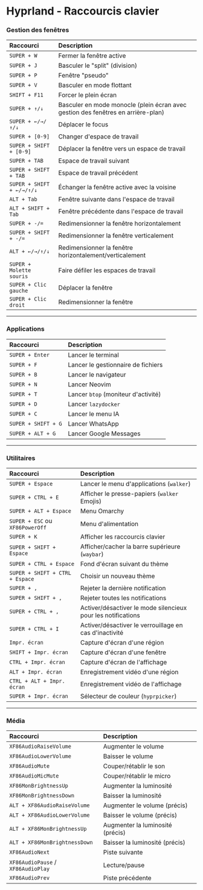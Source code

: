 # Hyprland - Raccourcis clavier

### Gestion des fenêtres

| Raccourci | Description |
| :--- | :--- |
| `SUPER + W` | Fermer la fenêtre active |
| `SUPER + J` | Basculer le "split" (division) |
| `SUPER + P` | Fenêtre "pseudo" |
| `SUPER + V` | Basculer en mode flottant |
| `SHIFT + F11` | Forcer le plein écran |
| `SUPER + ↑/↓` | Basculer en mode monocle (plein écran avec gestion des fenêtres en arrière-plan) |
| `SUPER + ←/→/↑/↓` | Déplacer le focus |
| `SUPER + [0-9]` | Changer d'espace de travail |
| `SUPER + SHIFT + [0-9]` | Déplacer la fenêtre vers un espace de travail |
| `SUPER + TAB` | Espace de travail suivant |
| `SUPER + SHIFT + TAB` | Espace de travail précédent |
| `SUPER + SHIFT + ←/→/↑/↓` | Échanger la fenêtre active avec la voisine |
| `ALT + Tab` | Fenêtre suivante dans l'espace de travail |
| `ALT + SHIFT + Tab` | Fenêtre précédente dans l'espace de travail |
| `SUPER + -/=` | Redimensionner la fenêtre horizontalement |
| `SUPER + SHIFT + -/=` | Redimensionner la fenêtre verticalement |
| `ALT + ←/→/↑/↓` | Redimensionner la fenêtre horizontalement/verticalement |
| `SUPER + Molette souris` | Faire défiler les espaces de travail |
| `SUPER + Clic gauche` | Déplacer la fenêtre |
| `SUPER + Clic droit` | Redimensionner la fenêtre |

---

### Applications

| Raccourci | Description |
| :--- | :--- |
| `SUPER + Enter` | Lancer le terminal |
| `SUPER + F` | Lancer le gestionnaire de fichiers |
| `SUPER + B` | Lancer le navigateur |
| `SUPER + N` | Lancer Neovim |
| `SUPER + T` | Lancer `btop` (moniteur d'activité) |
| `SUPER + D` | Lancer `lazydocker` |
| `SUPER + C` | Lancer le menu IA |
| `SUPER + SHIFT + G` | Lancer WhatsApp |
| `SUPER + ALT + G` | Lancer Google Messages |

---

### Utilitaires

| Raccourci | Description |
| :--- | :--- |
| `SUPER + Espace` | Lancer le menu d'applications (`walker`) |
| `SUPER + CTRL + E` | Afficher le presse-papiers (`walker` Emojis) |
| `SUPER + ALT + Espace` | Menu Omarchy |
| `SUPER + ESC` ou `XF86PowerOff` | Menu d'alimentation |
| `SUPER + K` | Afficher les raccourcis clavier |
| `SUPER + SHIFT + Espace` | Afficher/cacher la barre supérieure (`waybar`) |
| `SUPER + CTRL + Espace` | Fond d'écran suivant du thème |
| `SUPER + SHIFT + CTRL + Espace` | Choisir un nouveau thème |
| `SUPER + ,` | Rejeter la dernière notification |
| `SUPER + SHIFT + ,` | Rejeter toutes les notifications |
| `SUPER + CTRL + ,` | Activer/désactiver le mode silencieux pour les notifications |
| `SUPER + CTRL + I` | Activer/désactiver le verrouillage en cas d'inactivité |
| `Impr. écran` | Capture d'écran d'une région |
| `SHIFT + Impr. écran` | Capture d'écran d'une fenêtre |
| `CTRL + Impr. écran` | Capture d'écran de l'affichage |
| `ALT + Impr. écran` | Enregistrement vidéo d'une région |
| `CTRL + ALT + Impr. écran` | Enregistrement vidéo de l'affichage |
| `SUPER + Impr. écran` | Sélecteur de couleur (`hyprpicker`) |

---

### Média

| Raccourci | Description |
| :--- | :--- |
| `XF86AudioRaiseVolume` | Augmenter le volume |
| `XF86AudioLowerVolume` | Baisser le volume |
| `XF86AudioMute` | Couper/rétablir le son |
| `XF86AudioMicMute` | Couper/rétablir le micro |
| `XF86MonBrightnessUp` | Augmenter la luminosité |
| `XF86MonBrightnessDown` | Baisser la luminosité |
| `ALT + XF86AudioRaiseVolume` | Augmenter le volume (précis) |
| `ALT + XF86AudioLowerVolume` | Baisser le volume (précis) |
| `ALT + XF86MonBrightnessUp` | Augmenter la luminosité (précis) |
| `ALT + XF86MonBrightnessDown` | Baisser la luminosité (précis) |
| `XF86AudioNext` | Piste suivante |
| `XF86AudioPause` / `XF86AudioPlay` | Lecture/pause |
| `XF86AudioPrev` | Piste précédente |
